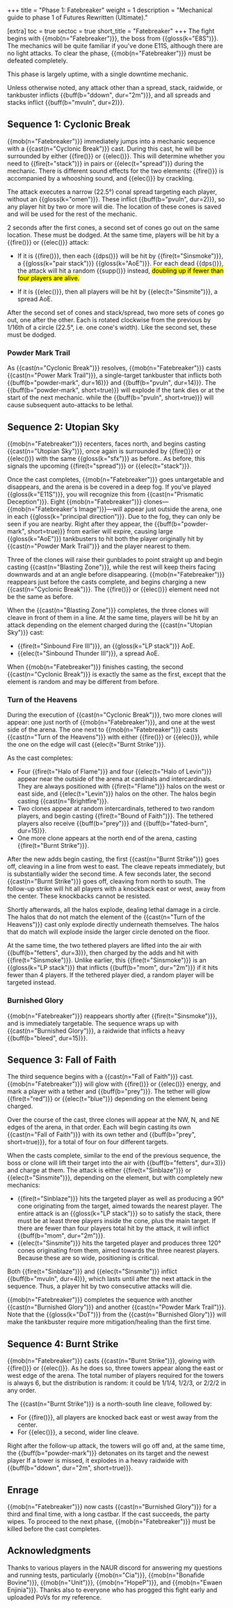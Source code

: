 +++
title = "Phase 1: Fatebreaker"
weight = 1
description = "Mechanical guide to phase 1 of Futures Rewritten (Ultimate)."

[extra]
toc = true
sectoc = true
short_title = "Fatebreaker"
+++
The fight begins with {{mob(n="Fatebreaker")}}, the boss from {{gloss(k="E8S")}}.
The mechanics will be quite familiar if you've done E11S, although there are no light attacks.
To clear the phase, {{mob(n="Fatebreaker")}} must be defeated completely.

This phase is largely uptime, with a single downtime mechanic.

Unless otherwise noted, any attack other than a spread, stack, raidwide, or tankbuster inflicts
{{buff(b="ddown", dur="2m")}}, and all spreads and stacks inflict {{buff(b="mvuln", dur=2)}}.

## Sequence 1: Cyclonic Break

{{mob(n="Fatebreaker")}} immediately jumps into a mechanic sequence
with a {{cast(n="Cyclonic Break")}} cast.
During this cast, he will be surrounded by either {{fire()}} or {{elec()}}.
This will determine whether you need to {{fire(t="stack")}} in pairs or
{{elec(t="spread")}} during the mechanic.
There is different sound effects for the two elements:
{{fire()}} is accompanied by a whooshing sound, and {{elec()}} by crackling.

The attack executes a narrow (22.5°) conal spread targeting each player, without an
{{gloss(k="omen")}}.
These inflict {{buff(b="pvuln", dur=2)}}, so any player hit by two or more will die.
The location of these cones is saved and will be used for the rest of the mechanic.

2 seconds after the first cones, a second set of cones go out on the same location.
These must be dodged.
At the same time, players will be hit by a {{fire()}} or {{elec()}} attack:

* If it is {{fire()}}, then each {{dps()}} will be hit
  by {{fire(t="Sinsmoke")}}, a {{gloss(k="pair stack")}} {{gloss(k="AoE")}}.
  For each dead {{dps()}}, the attack will hit a random {{supp()}} instead,
  <mark class="unconfirmed">doubling up if fewer than four players are alive.</mark>

* If it is {{elec()}}, then all players will be hit by {{elec(t="Sinsmite")}}, a
  spread AoE.

After the second set of cones and stack/spread, two more sets of cones go out, one after the other.
Each is rotated clockwise from the previous by 1/16th of a circle
(22.5°, i.e. one cone's width).
Like the second set, these must be dodged.

### Powder Mark Trail

As {{cast(n="Cyclonic Break")}} resolves,
{{mob(n="Fatebreaker")}} casts {{cast(n="Power Mark Trail")}},
a single-target tankbuster that inflicts both {{buff(b="powder-mark", dur=16)}} and
{{buff(b="pvuln", dur=14)}}.
The {{buff(b="powder-mark", short=true)}} will explode if the tank dies or at the start of the next
mechanic.
while the {{buff(b="pvuln", short=true)}} will cause subsequent auto-attacks to be lethal.

## Sequence 2: Utopian Sky

{{mob(n="Fatebreaker")}} recenters, faces north, and begins casting {{cast(n="Utopian Sky")}},
once again is surrounded by {{fire()}} or {{elec()}} with the same {{gloss(k="sfx")}} as before..
As before, this signals the upcoming {{fire(t="spread")}} or {{elec(t="stack")}}.

Once the cast completes, {{mob(n="Fatebreaker")}} goes untargetable and disappears,
and the arena is be covered in a deep fog.
If you've played {{gloss(k="E11S")}},
you will recognize this from {{cast(n="Prismatic Deception")}}.
Eight {{mob(n="Fatebreaker")}} clones—{{mob(n="Fatebreaker's Image")}}—will
appear just outside the arena, one in each {{gloss(k="principal direction")}}.
Due to the fog, they can only be seen if you are nearby.
Right after they appear, the {{buff(b="powder-mark", short=true)}} from earlier will expire,
causing large {{gloss(k="AoE")}} tankbusters to hit both the player originally hit by
{{cast(n="Powder Mark Trail")}} and the player nearest to them.

Three of the clones will raise their gunblades to point straight up and begin casting
{{cast(n="Blasting Zone")}},
while the rest will keep theirs facing downwards and at an angle before disappearing.
{{mob(n="Fatebreaker")}} reappears just before the casts complete, and begins charging a new
{{cast(n="Cyclonic Break")}}. The {{fire()}} or {{elec()}} element need not be the same as before.

When the {{cast(n="Blasting Zone")}} completes,
the three clones will cleave in front of them in a line.
At the same time, players will be hit by an attack depending on the element
charged during the {{cast(n="Utopian Sky")}} cast:

* {{fire(t="Sinbound Fire III")}}, an {{gloss(k="LP stack")}} AoE.
* {{elec(t="Sinbound Thunder III")}}, a spread AoE.

When {{mob(n="Fatebreaker")}} finishes casting,
the second {{cast(n="Cyclonic Break")}} is exactly the same as the first,
except that the element is random and may be different from before.

### Turn of the Heavens

During the execution of {{cast(n="Cyclonic Break")}}, two more clones will appear:
one just north of {{mob(n="Fatebreaker")}}, and one at the west side of the arena.
The one next to {{mob(n="Fatebreaker")}} casts {{cast(n="Turn of the Heavens")}}
with either {{fire()}} or {{elec()}},
while the one on the edge will cast {{elec(t="Burnt Strike")}}.

As the cast completes:

* Four {{fire(t="Halo of Flame")}} and four {{elec(t="Halo of Levin")}} appear
  near the outside of the arena at cardinals and intercardinals. They are always positioned with
  {{fire(t="Flame")}} halos on the west or east side, and {{elec(t="Levin")}} halos on the other.
  The halos begin casting {{cast(n="Brightfire")}}.
* Two clones appear at random intercardinals, tethered to two random players,
  and begin casting {{fire(t="Bound of Faith")}}.
  The tethered players also receive {{buff(b="prey")}} and {{buff(b="fated-burn", dur=15)}}.
* One more clone appears at the north end of the arena,
  casting {{fire(t="Burnt Strike")}}.

After the new adds begin casting, the first {{cast(n="Burnt Strike")}} goes off,
cleaving in a line from west to east.
The cleave repeats immediately, but is substantially wider the second time.
A few seconds later, the second {{cast(n="Burnt Strike")}} goes off, cleaving from north to south.
The follow-up strike will hit all players with a knockback east or west, away from the center.
These knockbacks cannot be resisted.

Shortly afterwards, all the halos explode, dealing lethal damage in a circle.
The halos that do not match the element of the {{cast(n="Turn of the Heavens")}} cast only explode
directly underneath themselves.
The halos that do match will explode inside the larger circle denoted on the floor.

At the same time, the two tethered players are lifted into the air with
{{buff(b="fetters", dur=3)}}, then charged by the adds and hit with {{fire(t="Sinsmoke")}}.
Unlike earlier, this {{fire(t="Sinsmoke")}} is an {{gloss(k="LP stack")}} that inflicts
{{buff(b="mom", dur="2m")}} if it hits fewer than 4 players.
If the tethered player died, a random player will be targeted instead.

### Burnished Glory

{{mob(n="Fatebreaker")}} reappears shortly after {{fire(t="Sinsmoke")}},
and is immediately targetable.
The sequence wraps up with {{cast(n="Burnished Glory")}},
a raidwide that inflicts a heavy {{buff(b="bleed", dur=15)}}.

## Sequence 3: Fall of Faith

The third sequence begins with a {{cast(n="Fall of Faith")}} cast.
{{mob(n="Fatebreaker")}} will glow with {{fire()}} or {{elec()}} energy,
and mark a player with a tether and {{buff(b="prey")}}.
The tether will glow {{fire(t="red")}} or {{elec(t="blue")}} depending on the element being charged.

Over the course of the cast, three clones will appear at the NW, N, and NE edges of the arena,
in that order.
Each will begin casting its own {{cast(n="Fall of Faith")}} with its own tether and
{{buff(b="prey", short=true)}}, for a total of four on four different targets.

When the casts complete, similar to the end of the previous sequence,
the boss or clone will lift their target into the air with {{buff(b="fetters", dur=3)}} and charge
at them.
The attack is either {{fire(t="Sinblaze")}} or {{elec(t="Sinsmite")}},
depending on the element, but with completely new mechanics:

* {{fire(t="Sinblaze")}} hits the targeted player as well as producing a 90° cone originating from
  the target, aimed towards the nearest player.
  The entire attack is an {{gloss(k="LP stack")}}
  so to satisfy the stack, there must be at least three players inside the cone,
  plus the main target.
  If there are fewer than four players total hit by the attack,
  it will inflict {{buff(b="mom", dur="2m")}}.
* {{elec(t="Sinsmite")}} hits the targeted player
  and produces three 120° cones originating from them, aimed towards the three nearest players.
  Because these are so wide, positioning is critical.

Both {{fire(t="Sinblaze")}} and {{elec(t="Sinsmite")}} inflict {{buff(b="mvuln", dur=4)}},
which lasts until after the next attack in the sequence.
Thus, a player hit by two consecutive attacks will die.

{{mob(n="Fatebreaker")}} completes the sequence with another {{cast(n="Burnished Glory")}}
and another {{cast(n="Powder Mark Trail")}}.
Note that the {{gloss(k="DoT")}} from the {{cast(n="Burnished Glory")}} will make the tankbuster
require more mitigation/healing than the first time.

## Sequence 4: Burnt Strike

{{mob(n="Fatebreaker")}} casts {{cast(n="Burnt Strike")}}, glowing with {{fire()}} or {{elec()}}.
As he does so, three towers appear along the east or west edge of the arena.
The total number of players required for the towers is always 6,
but the distribution is random: it could be 1/1/4, 1/2/3, or 2/2/2 in any order.

The {{cast(n="Burnt Strike")}} is a north-south line cleave, followed by:

* For {{fire()}}, all players are knocked back east or west away from the center.
* For {{elec()}}, a second, wider line cleave.

Right after the follow-up attack, the towers will go off and, at the same time,
the {{buff(b="powder-mark")}} detonates on its target and the newest player
If a tower is missed, it explodes in a heavy raidwide
with {{buff(b="ddown", dur="2m", short=true)}}.

## Enrage

{{mob(n="Fatebreaker")}} now casts {{cast(n="Burnished Glory")}} for a third and final time,
with a long castbar.
If the cast succeeds, the party wipes.
To proceed to the next phase, {{mob(n="Fatebreaker")}} must be killed before the cast completes.

## Acknowledgments

Thanks to various players in the NAUR discord for answering my questions and running tests,
particularly {{mob(n="Cia")}}, {{mob(n="Bonafide Bovine")}}, {{mob(n="Unit")}}, {{mob(n="HopeP")}},
and {{mob(n="Ewaen Enjinia")}}.
Thanks also to everyone who has progged this fight early and uploaded PoVs for my reference.
